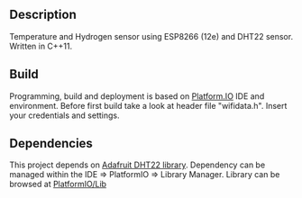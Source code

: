 ## Description
Temperature and Hydrogen sensor using ESP8266 (12e) and DHT22 sensor. Written in C++11.

## Build
Programming, build and deployment is based on [Platform.IO](http://platformio.org/) IDE and environment. Before first build take a look at header file "wifidata.h". Insert your credentials and settings.

## Dependencies
This project depends on [Adafruit DHT22 library](https://github.com/adafruit/DHT-sensor-library). Dependency can be managed within the IDE => PlatformIO => Library Manager. Library can be browsed at [PlatformIO/Lib](http://platformio.org/lib)
